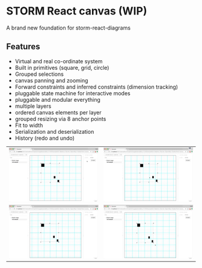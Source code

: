 # STORM React canvas (WIP)

A brand new foundation for storm-react-diagrams

## Features

* Virtual and real co-ordinate system
* Built in primitives (square, grid, circle)
* Grouped selections
* canvas panning and zooming
* Forward constraints and inferred constraints (dimension tracking)
* pluggable state machine for interactive modes
* pluggable and modular everything
* multiple layers
* ordered canvas elements per layer
* grouped resizing via 8 anchor points
* Fit to width
* Serialization and deserialization
* History (redo and undo)

| 	|	|
|---|---|
| ![](./images/1.gif)| ![](./images/2.gif) |
| ![](./images/3.gif) | ![](./images/4.gif) |
